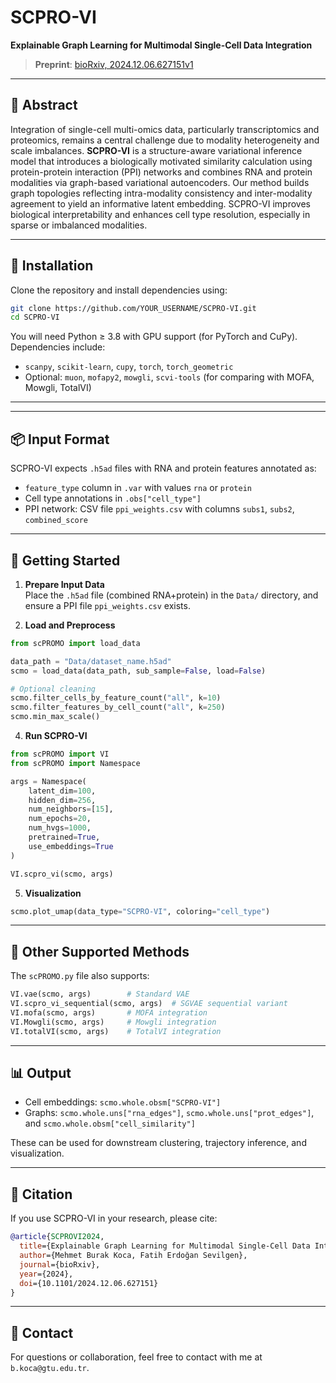 # SCPRO-VI

**Explainable Graph Learning for Multimodal Single-Cell Data Integration**

> **Preprint**: [bioRxiv, 2024.12.06.627151v1](https://www.biorxiv.org/content/10.1101/2024.12.06.627151v1)

---

## 🧬 Abstract

Integration of single-cell multi-omics data, particularly transcriptomics and proteomics, remains a central challenge due to modality heterogeneity and scale imbalances. **SCPRO-VI** is a structure-aware variational inference model that introduces a biologically motivated similarity calculation using protein-protein interaction (PPI) networks and combines RNA and protein modalities via graph-based variational autoencoders. Our method builds graph topologies reflecting intra-modality consistency and inter-modality agreement to yield an informative latent embedding. SCPRO-VI improves biological interpretability and enhances cell type resolution, especially in sparse or imbalanced modalities.

---

## 🧰 Installation

Clone the repository and install dependencies using:

```bash
git clone https://github.com/YOUR_USERNAME/SCPRO-VI.git
cd SCPRO-VI
```

You will need Python ≥ 3.8 with GPU support (for PyTorch and CuPy). Dependencies include:

- `scanpy`, `scikit-learn`, `cupy`, `torch`, `torch_geometric`
- Optional: `muon`, `mofapy2`, `mowgli`, `scvi-tools` (for comparing with MOFA, Mowgli, TotalVI)

---



---

## 📦 Input Format

SCPRO-VI expects `.h5ad` files with RNA and protein features annotated as:

- `feature_type` column in `.var` with values `rna` or `protein`
- Cell type annotations in `.obs["cell_type"]`
- PPI network: CSV file `ppi_weights.csv` with columns `subs1`, `subs2`, `combined_score`

---

## 🚀 Getting Started

1. **Prepare Input Data**  
Place the `.h5ad` file (combined RNA+protein) in the `Data/` directory, and ensure a PPI file `ppi_weights.csv` exists.

2. **Load and Preprocess**

```python
from scPROMO import load_data

data_path = "Data/dataset_name.h5ad"
scmo = load_data(data_path, sub_sample=False, load=False)

# Optional cleaning
scmo.filter_cells_by_feature_count("all", k=10)
scmo.filter_features_by_cell_count("all", k=250)
scmo.min_max_scale()
```


4. **Run SCPRO-VI**

```python
from scPROMO import VI
from scPROMO import Namespace

args = Namespace(
    latent_dim=100,
    hidden_dim=256,
    num_neighbors=[15],
    num_epochs=20,
    num_hvgs=1000,
    pretrained=True,
    use_embeddings=True
)

VI.scpro_vi(scmo, args)
```

5. **Visualization**

```python
scmo.plot_umap(data_type="SCPRO-VI", coloring="cell_type")
```

---

## 📌 Other Supported Methods

The `scPROMO.py` file also supports:

```python
VI.vae(scmo, args)        # Standard VAE
VI.scpro_vi_sequential(scmo, args)  # SGVAE sequential variant
VI.mofa(scmo, args)       # MOFA integration
VI.Mowgli(scmo, args)     # Mowgli integration
VI.totalVI(scmo, args)    # TotalVI integration
```

---

## 📊 Output

- Cell embeddings: `scmo.whole.obsm["SCPRO-VI"]`
- Graphs: `scmo.whole.uns["rna_edges"]`, `scmo.whole.uns["prot_edges"]`, and `scmo.whole.obsm["cell_similarity"]`

These can be used for downstream clustering, trajectory inference, and visualization.

---

## 📃 Citation

If you use SCPRO-VI in your research, please cite:

```bibtex
@article{SCPROVI2024,
  title={Explainable Graph Learning for Multimodal Single-Cell Data Integration},
  author={Mehmet Burak Koca, Fatih Erdoğan Sevilgen},
  journal={bioRxiv},
  year={2024},
  doi={10.1101/2024.12.06.627151}
}
```

---

## 📮 Contact

For questions or collaboration, feel free to contact with me at `b.koca@gtu.edu.tr`.
